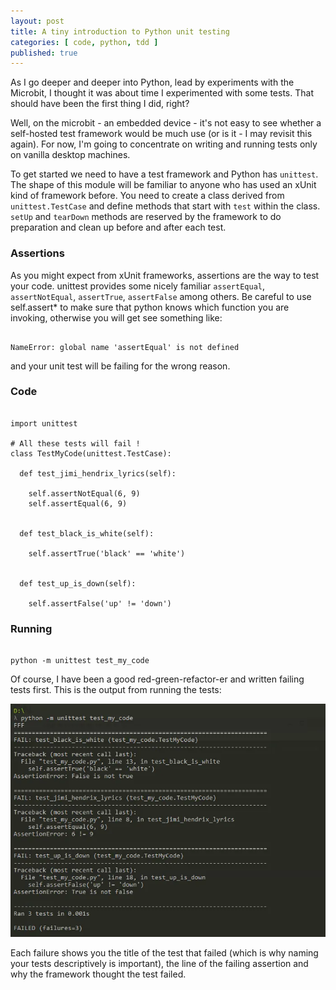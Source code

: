 ```yaml
---
layout: post
title: A tiny introduction to Python unit testing
categories: [ code, python, tdd ]
published: true
---
```


As I go deeper and deeper into Python, lead by experiments with the Microbit, I thought
it was about time I experimented with some tests. That should have been the first
thing I did, right?

Well, on the microbit - an embedded device - it's not easy to see whether a self-hosted
test framework would be much use (or is it - I may revisit this again). For now,
I'm going to concentrate on writing and running tests only on vanilla desktop machines.

To get started we need to have a test framework and Python has <code>unittest</code>.
The shape of this module will be familiar to anyone who has used an xUnit kind of
framework before. You need to create a class derived from <code>unittest.TestCase</code>
and define methods that start with <code>test</code> within the class. <code>setUp</code> and
<code>tearDown</code> methods are reserved by the framework to do preparation and clean up
before and after each test.

### Assertions

As you might expect from xUnit frameworks, assertions are the way to test your code. unittest
provides some nicely familiar <code>assertEqual</code>, <code>assertNotEqual</code>,
<code>assertTrue</code>, <code>assertFalse</code> among others. Be careful to use
self.assert* to make sure that python knows which function you are invoking, otherwise
you will get see something like:

~~~

NameError: global name 'assertEqual' is not defined

~~~

and your unit test will be failing for the wrong reason.


### Code

~~~

import unittest

# All these tests will fail !
class TestMyCode(unittest.TestCase):

  def test_jimi_hendrix_lyrics(self):

    self.assertNotEqual(6, 9)
    self.assertEqual(6, 9)


  def test_black_is_white(self):

    self.assertTrue('black' == 'white')


  def test_up_is_down(self):

    self.assertFalse('up' != 'down')

~~~

### Running

~~~

python -m unittest test_my_code

~~~

Of course, I have been a good red-green-refactor-er and written failing tests first. This is
the output from running the tests:

<img alt="results" src="/img/posts/a-tiny-introduction-to-python-unit-testing/results.webp" />

Each failure shows you the title of the test that failed (which is why naming your tests
descriptively is important), the line of the failing assertion and why the framework
thought the test failed.
